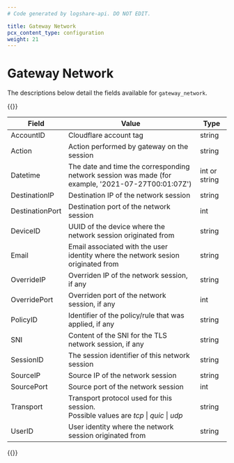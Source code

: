 ```yaml
---
# Code generated by logshare-api. DO NOT EDIT.

title: Gateway Network
pcx_content_type: configuration
weight: 21
---
```


# Gateway Network

The descriptions below detail the fields available for `gateway_network`.

{{<table-wrap>}}

| Field | Value | Type |
| -- | -- | -- |
| AccountID | Cloudflare account tag | string |
| Action | Action performed by gateway on the session | string |
| Datetime | The date and time the corresponding network session was made (for example, '2021-07-27T00:01:07Z') | int or string |
| DestinationIP | Destination IP of the network session | string |
| DestinationPort | Destination port of the network session | int |
| DeviceID | UUID of the device where the network session originated from | string |
| Email | Email associated with the user identity where the network sesion originated from | string |
| OverrideIP | Overriden IP of the network session, if any | string |
| OverridePort | Overriden port of the network session, if any | int |
| PolicyID | Identifier of the policy/rule that was applied, if any | string |
| SNI | Content of the SNI for the TLS network session, if any | string |
| SessionID | The session identifier of this network session | string |
| SourceIP | Source IP of the network session | string |
| SourcePort | Source port of the network session | int |
| Transport | Transport protocol used for this session. <br />Possible values are <em>tcp</em> \| <em>quic</em> \| <em>udp</em> | string |
| UserID | User identity where the network session originated from | string |

{{</table-wrap>}}
